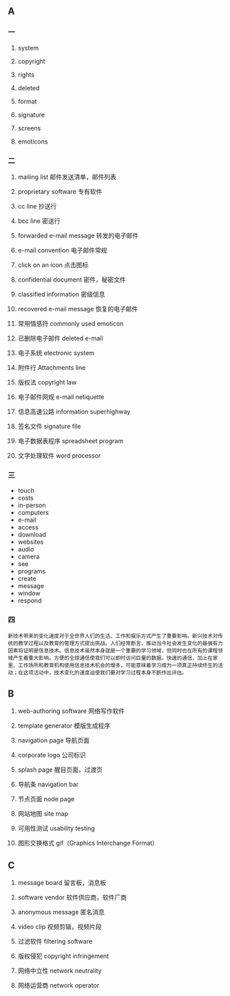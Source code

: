 ## A

### 一

1.  system 

2.  copyright 

3.  rights

4.  deleted 

5.  format

6.  signature 

7.  screens 

8.  emoticons 

 

### 二

1.  mailing list  邮件发送清单，邮件列表 

2.  proprietary software  专有软件 

3.  cc line  抄送行 

4.  bcc line  密送行 

5.  forwarded e-mail message  转发的电子邮件 

6.  e-mail convention  电子邮件常规 

7.  click on an icon  点击图标 

8.  confidential document  密件，秘密文件 

9.  classified information  密级信息 

10.  recovered e-mail message  恢复的电子邮件 

11.  常用情感符  commonly used emoticon 

12.  已删除电子邮件  deleted e-mail 

13.  电子系统  electronic system 

14.  附件行  Attachments line 

15.  版权法  copyright law 

16.  电子邮件网规  e-mail netiquette 

17.  信息高速公路  information superhighway 

18.  签名文件  signature file 

19.  电子数据表程序  spreadsheet program 

20.  文字处理软件  word processor  

### 三

-   touch 
-   costs 
-   in-person 
-   computers 
-   e-mail 
-   access 
-   download 
-   websites 
-   audio 
-   camera 
-   see 
-   programs 
-   create 
-   message 
-   window  
-   respond

### 四

```
新技术带来的变化速度对于全世界人们的生活、工作和娱乐方式产生了重要影响。新兴技术对传统的教学过程以及教育的管理方式提出挑战。人们经常断言，推动当今社会发生变化的最强有力因素将证明是信息技术。信息技术虽然本身就是一个重要的学习领域，但同时也在所有的课程领域产生着重大影响。方便的全球通信使我们可以即时访问巨量的数据。快速的通信，加上在家里、工作场所和教育机构使用信息技术机会的增多，可能意味着学习成为一项真正持续终生的活动；在这项活动中，技术变化的速度迫使我们要对学习过程本身不断作出评估。 
```

 

## B

1.  web-authoring software  网络写作软件 

2.  template generator  模版生成程序 

3.  navigation page  导航页面 

4.  corporate logo  公司标识 

5.  splash page  醒目页面，过渡页 

6.  导航条  navigation bar 

7.  节点页面  node page 

8.  网站地图  site map 

9.  可用性测试  usability testing 

10.  图形交换格式  gif（Graphics Interchange Format） 

 

 

## C

1.  message board  留言板，消息板 

2.  software vendor  软件供应商，软件厂商 

3.  anonymous message  匿名消息 

4.  video clip  视频剪辑，视频片段 

5.  过滤软件  filtering software 

6.  版权侵犯  copyright infringement 

7.  网络中立性  network neutrality 

8.  网络运营商  network operator  